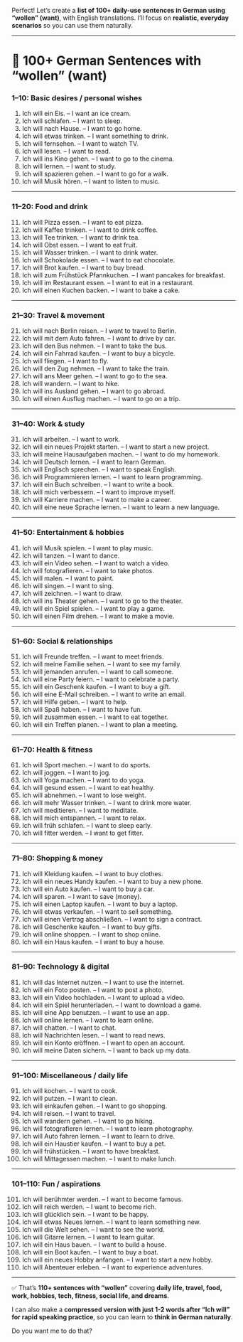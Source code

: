 Perfect! Let’s create a **list of 100+ daily-use sentences in German using “wollen” (want)**, with English translations. I’ll focus on **realistic, everyday scenarios** so you can use them naturally.

---

# 🔹 100+ German Sentences with **“wollen”** (want)

### 1–10: Basic desires / personal wishes

1. Ich will ein Eis. – I want an ice cream.
2. Ich will schlafen. – I want to sleep.
3. Ich will nach Hause. – I want to go home.
4. Ich will etwas trinken. – I want something to drink.
5. Ich will fernsehen. – I want to watch TV.
6. Ich will lesen. – I want to read.
7. Ich will ins Kino gehen. – I want to go to the cinema.
8. Ich will lernen. – I want to study.
9. Ich will spazieren gehen. – I want to go for a walk.
10. Ich will Musik hören. – I want to listen to music.

---

### 11–20: Food and drink

11. Ich will Pizza essen. – I want to eat pizza.
12. Ich will Kaffee trinken. – I want to drink coffee.
13. Ich will Tee trinken. – I want to drink tea.
14. Ich will Obst essen. – I want to eat fruit.
15. Ich will Wasser trinken. – I want to drink water.
16. Ich will Schokolade essen. – I want to eat chocolate.
17. Ich will Brot kaufen. – I want to buy bread.
18. Ich will zum Frühstück Pfannkuchen. – I want pancakes for breakfast.
19. Ich will im Restaurant essen. – I want to eat in a restaurant.
20. Ich will einen Kuchen backen. – I want to bake a cake.

---

### 21–30: Travel & movement

21. Ich will nach Berlin reisen. – I want to travel to Berlin.
22. Ich will mit dem Auto fahren. – I want to drive by car.
23. Ich will den Bus nehmen. – I want to take the bus.
24. Ich will ein Fahrrad kaufen. – I want to buy a bicycle.
25. Ich will fliegen. – I want to fly.
26. Ich will den Zug nehmen. – I want to take the train.
27. Ich will ans Meer gehen. – I want to go to the sea.
28. Ich will wandern. – I want to hike.
29. Ich will ins Ausland gehen. – I want to go abroad.
30. Ich will einen Ausflug machen. – I want to go on a trip.

---

### 31–40: Work & study

31. Ich will arbeiten. – I want to work.
32. Ich will ein neues Projekt starten. – I want to start a new project.
33. Ich will meine Hausaufgaben machen. – I want to do my homework.
34. Ich will Deutsch lernen. – I want to learn German.
35. Ich will Englisch sprechen. – I want to speak English.
36. Ich will Programmieren lernen. – I want to learn programming.
37. Ich will ein Buch schreiben. – I want to write a book.
38. Ich will mich verbessern. – I want to improve myself.
39. Ich will Karriere machen. – I want to make a career.
40. Ich will eine neue Sprache lernen. – I want to learn a new language.

---

### 41–50: Entertainment & hobbies

41. Ich will Musik spielen. – I want to play music.
42. Ich will tanzen. – I want to dance.
43. Ich will ein Video sehen. – I want to watch a video.
44. Ich will fotografieren. – I want to take photos.
45. Ich will malen. – I want to paint.
46. Ich will singen. – I want to sing.
47. Ich will zeichnen. – I want to draw.
48. Ich will ins Theater gehen. – I want to go to the theater.
49. Ich will ein Spiel spielen. – I want to play a game.
50. Ich will einen Film drehen. – I want to make a movie.

---

### 51–60: Social & relationships

51. Ich will Freunde treffen. – I want to meet friends.
52. Ich will meine Familie sehen. – I want to see my family.
53. Ich will jemanden anrufen. – I want to call someone.
54. Ich will eine Party feiern. – I want to celebrate a party.
55. Ich will ein Geschenk kaufen. – I want to buy a gift.
56. Ich will eine E-Mail schreiben. – I want to write an email.
57. Ich will Hilfe geben. – I want to help.
58. Ich will Spaß haben. – I want to have fun.
59. Ich will zusammen essen. – I want to eat together.
60. Ich will ein Treffen planen. – I want to plan a meeting.

---

### 61–70: Health & fitness

61. Ich will Sport machen. – I want to do sports.
62. Ich will joggen. – I want to jog.
63. Ich will Yoga machen. – I want to do yoga.
64. Ich will gesund essen. – I want to eat healthy.
65. Ich will abnehmen. – I want to lose weight.
66. Ich will mehr Wasser trinken. – I want to drink more water.
67. Ich will meditieren. – I want to meditate.
68. Ich will mich entspannen. – I want to relax.
69. Ich will früh schlafen. – I want to sleep early.
70. Ich will fitter werden. – I want to get fitter.

---

### 71–80: Shopping & money

71. Ich will Kleidung kaufen. – I want to buy clothes.
72. Ich will ein neues Handy kaufen. – I want to buy a new phone.
73. Ich will ein Auto kaufen. – I want to buy a car.
74. Ich will sparen. – I want to save (money).
75. Ich will einen Laptop kaufen. – I want to buy a laptop.
76. Ich will etwas verkaufen. – I want to sell something.
77. Ich will einen Vertrag abschließen. – I want to sign a contract.
78. Ich will Geschenke kaufen. – I want to buy gifts.
79. Ich will online shoppen. – I want to shop online.
80. Ich will ein Haus kaufen. – I want to buy a house.

---

### 81–90: Technology & digital

81. Ich will das Internet nutzen. – I want to use the internet.
82. Ich will ein Foto posten. – I want to post a photo.
83. Ich will ein Video hochladen. – I want to upload a video.
84. Ich will ein Spiel herunterladen. – I want to download a game.
85. Ich will eine App benutzen. – I want to use an app.
86. Ich will online lernen. – I want to learn online.
87. Ich will chatten. – I want to chat.
88. Ich will Nachrichten lesen. – I want to read news.
89. Ich will ein Konto eröffnen. – I want to open an account.
90. Ich will meine Daten sichern. – I want to back up my data.

---

### 91–100: Miscellaneous / daily life

91. Ich will kochen. – I want to cook.
92. Ich will putzen. – I want to clean.
93. Ich will einkaufen gehen. – I want to go shopping.
94. Ich will reisen. – I want to travel.
95. Ich will wandern gehen. – I want to go hiking.
96. Ich will fotografieren lernen. – I want to learn photography.
97. Ich will Auto fahren lernen. – I want to learn to drive.
98. Ich will ein Haustier kaufen. – I want to buy a pet.
99. Ich will frühstücken. – I want to have breakfast.
100. Ich will Mittagessen machen. – I want to make lunch.

---

### 101–110: Fun / aspirations

101. Ich will berühmter werden. – I want to become famous.
102. Ich will reich werden. – I want to become rich.
103. Ich will glücklich sein. – I want to be happy.
104. Ich will etwas Neues lernen. – I want to learn something new.
105. Ich will die Welt sehen. – I want to see the world.
106. Ich will Gitarre lernen. – I want to learn guitar.
107. Ich will ein Haus bauen. – I want to build a house.
108. Ich will ein Boot kaufen. – I want to buy a boat.
109. Ich will ein neues Hobby anfangen. – I want to start a new hobby.
110. Ich will Abenteuer erleben. – I want to experience adventures.

---

✅ That’s **110+ sentences with “wollen”** covering **daily life, travel, food, work, hobbies, tech, fitness, social life, and dreams**.

I can also make a **compressed version with just 1-2 words after “Ich will” for rapid speaking practice**, so you can learn to **think in German naturally**.

Do you want me to do that?
